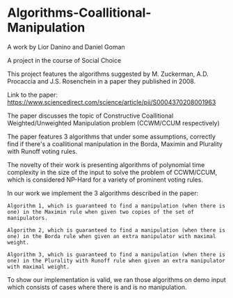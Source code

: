 # Algorithms-Coallitional-Manipulation

A work by Lior Danino and Daniel Goman

A project in the course of Social Choice

This project features the algorithms suggested by M. Zuckerman, A.D. Procaccia and J.S. Rosenchein in a paper they published in 2008.

Link to the paper: https://www.sciencedirect.com/science/article/pii/S0004370208001963

The paper discusses the topic of Constructive Coallitional Weighted/Unweighted Manipulation problem (CCWM/CCUM respectively)

The paper features 3 algorithms that under some assumptions, correctly find if there's a coallitional manipulation in the Borda, Maximin and Plurality with Runoff voting rules.

The novelty of their work is presenting algorithms of polynomial time complexity in the size of the input to solve the problem of CCWM/CCUM, which is considered NP-Hard for a variety of prominent voting rules.

In our work we implement the 3 algorithms described in the paper:

    Algorithm 1, which is guaranteed to find a manipulation (when there is one) in the Maximin rule when given two copies of the set of manipulators.
  
    Algorithm 2, which is guaranteed to find a manipulation (when there is one) in the Borda rule when given an extra manipulator with maximal weight.
  
    Algorithm 3, which is guaranteed to find a manipulation (when there is one) in the Plurality with Runoff rule when given an extra manipulator with maximal weight.
  
To show our implementation is valid, we ran those algorithms on demo input which consists of cases where there is and is no manipulation.
